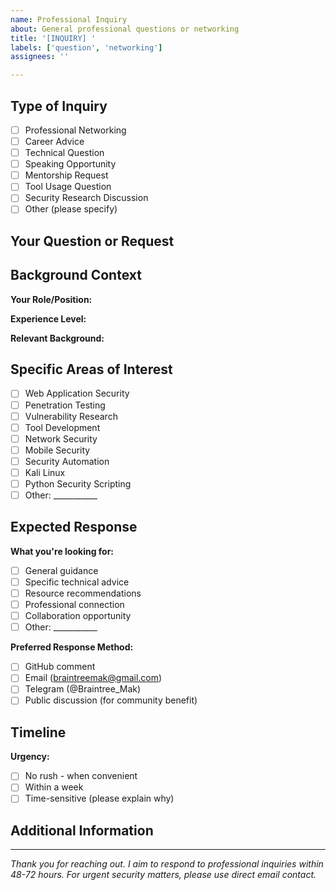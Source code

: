 ```yaml
---
name: Professional Inquiry
about: General professional questions or networking
title: '[INQUIRY] '
labels: ['question', 'networking']
assignees: ''

---
```


## Type of Inquiry
<!-- Check the most appropriate category -->
- [ ] Professional Networking
- [ ] Career Advice
- [ ] Technical Question
- [ ] Speaking Opportunity
- [ ] Mentorship Request
- [ ] Tool Usage Question
- [ ] Security Research Discussion
- [ ] Other (please specify)

## Your Question or Request
<!-- Please be specific and detailed -->


## Background Context
**Your Role/Position:**
<!-- e.g., Student, Security Analyst, Developer, etc. -->

**Experience Level:**
<!-- e.g., Beginner, Intermediate, Advanced -->

**Relevant Background:**
<!-- Brief overview of your background related to this inquiry -->

## Specific Areas of Interest
<!-- Check all that apply -->
- [ ] Web Application Security
- [ ] Penetration Testing
- [ ] Vulnerability Research
- [ ] Tool Development
- [ ] Network Security
- [ ] Mobile Security
- [ ] Security Automation
- [ ] Kali Linux
- [ ] Python Security Scripting
- [ ] Other: ___________

## Expected Response
**What you're looking for:**
- [ ] General guidance
- [ ] Specific technical advice
- [ ] Resource recommendations
- [ ] Professional connection
- [ ] Collaboration opportunity
- [ ] Other: ___________

**Preferred Response Method:**
- [ ] GitHub comment
- [ ] Email (braintreemak@gmail.com)
- [ ] Telegram (@Braintree_Mak)
- [ ] Public discussion (for community benefit)

## Timeline
**Urgency:**
- [ ] No rush - when convenient
- [ ] Within a week
- [ ] Time-sensitive (please explain why)

## Additional Information
<!-- Any other relevant details -->


---

*Thank you for reaching out. I aim to respond to professional inquiries within 48-72 hours. For urgent security matters, please use direct email contact.*